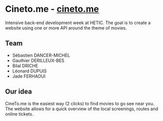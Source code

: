 # Cineto.me - [cineto.me](http://cineto.me)

Intensive back-end development week at HETIC. The goal is to create a website using one or more API around the theme of movies.

## Team
- Sébastien DANCER-MICHEL
- Gauthier DERILLEUX-BES
- Bilal DRICHE
- Léonard DUPUIS
- Jade FERHAOUI

## Our idea
CineTo.me is the easiest way (2 clicks) to find movies to go see near you. The website allows for a quick overview of the local screenings, routes and online tickets.
